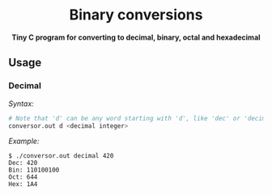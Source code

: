 <div align="center">
    <h1>Binary conversions</h1>
    <b>Tiny C program for converting to decimal, binary, octal and hexadecimal</b>
</div>

## Usage

### Decimal
*Syntax:*
```bash
# Note that 'd' can be any word starting with 'd', like 'dec' or 'decimal'
conversor.out d <decimal integer>
```

*Example:*
```console
$ ./conversor.out decimal 420
Dec: 420
Bin: 110100100
Oct: 644
Hex: 1A4
```
